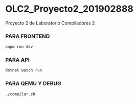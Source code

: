 # OLC2_Proyecto2_201902888
Proyecto 2 de Laboratorio Compiladores 2

### PARA FRONTEND
```bash
pnpm run dev
```

### PARA API
```bash
dotnet watch run 
```


### PARA QEMU Y DEBUG
```bash
./compilar.sh

